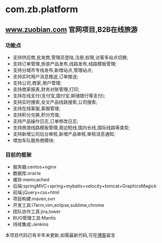 com.zb.platform
===============

## www.zuobian.com 官网项目,B2B在线旅游 

### 功能点

* 支持供应商,批发商,管理员登陆,注册,权限,访客多站点切换;
* 支持订单管理,旅游产品发布,线路发布,线路模板管理;
* 支持分城市专线发布,新增站点,管理站点;
* 支持实时用户消息推送,订单推送;
* 支持公司,商家,用户管理;
* 支持商家报表,财务对账管理,打印;
* 支持在线支付(支付宝,国付宝,邮储银行等支付);
* 支持实时搜索,全文产品线路搜索,公司搜索;
* 支持在线客服,客服管理;
* 支持积分兑换,积分充值;
* 支持产品操作日志,订单修改日志;
* 支持旅游线路模板管理,周边短线,国内长线,国际线路等类型;
* 支持新增公司后台审核,新增产品审核,审核消息通知;
* 增加车队服务商模块;

### 目前的框架

* 服务器:centos+nginx
* 数据库:oracle
* 缓存:memcached
* 后端:springMVC+spring+mybatis+velocity+tomcat+GraphicsMagick
* 前端:jQuery+css+html
* 项目构建:maven,svn
* 开发工具:iTerm,vim,eclipse,sublime,chrome
* 团队协作工具:jira,tower
* BUG管理工具:Mantis
* 持续集成:Jenkins

本项目代码已有半年未更新,如需最新代码,可在[博客](http://lawrence-zxc.github.io/)留言
